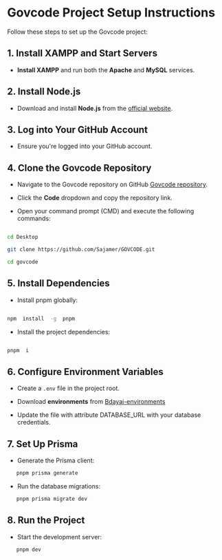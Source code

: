 # Govcode Project Setup Instructions

Follow these steps to set up the Govcode project:

## 1. Install XAMPP and Start Servers

- **Install XAMPP** and run both the **Apache** and **MySQL** services.

## 2. Install Node.js

- Download and install **Node.js** from the [official website](https://nodejs.org/).

## 3. Log into Your GitHub Account

- Ensure you're logged into your GitHub account.

## 4. Clone the Govcode Repository

- Navigate to the Govcode repository on GitHub [Govcode repository](https://github.com/Sajamer/GOVCODE).

- Click the **Code** dropdown and copy the repository link.

- Open your command prompt (CMD) and execute the following commands:

```bash

cd Desktop

git clone https://github.com/Sajamer/GOVCODE.git

cd govcode

```

## 5. Install Dependencies

- Install pnpm globally:

```bash

npm  install  -g  pnpm

```

- Install the project dependencies:

```bash

pnpm  i

```

## 6. Configure Environment Variables

- Create a `.env` file in the project root.
- Download **environments** from [Bdayai-environments](https://devitancy.sharepoint.com/:u:/s/BDAYAI/EV7RUZTUqX9GhPe_PU0vEV0BVDdrr0HzH8vD5i0GsN7xDQ?e=5DJfmn)

- Update the file with attribute DATABASE_URL with your database credentials.

## 7. Set Up Prisma

- Generate the Prisma client:

```bash
   pnpm prisma generate
```

- Run the database migrations:

```bash
   pnpm prisma migrate dev
```

## 8. Run the Project

- Start the development server:

```bash
   pnpm dev
```
